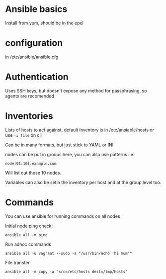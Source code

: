 Ansible basics
======================================

Install from yum, should be in the epel


configuration
==================

in /etc/ansible/ansible.cfg

Authentication
==================

Uses SSH keys, but doesn't expose any method for passphrasing, so agents are recomended

Inventories
==================

Lists of hosts to act against, default inventory is in /etc/ansiable/hosts or use ```-i file``` on cli

Can be in many formats, but just stick to YAML or INI

nodes can be put in groups here, you can also use patterns i.e.

```
node[01:10].example.com
```

Will list out those 10 nodes.

Variables can also be setin the inventory per host and at the group level too.


Commands
==================

You can use ansible for running commands on all nodes

Initial node ping check:
```
ansible all -m ping
```

Run adhoc commands
```
ansible all -u vagrant --sudo -a "/usr/bin/echo 'hi mum'"
```

File transfer
```
ansible all -m copy -a "src=/etc/hosts dest=/tmp/hosts"
```
